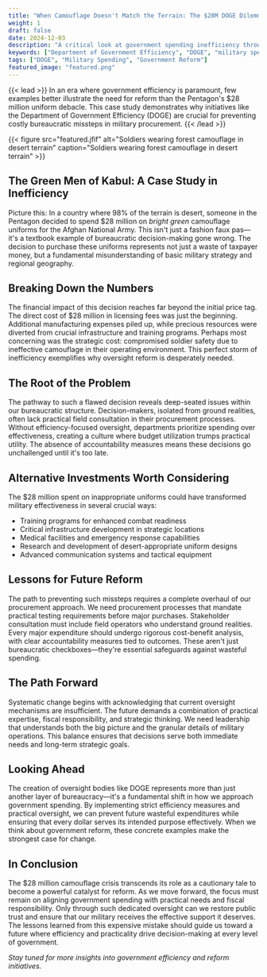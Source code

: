 ```yaml
---
title: "When Camouflage Doesn't Match the Terrain: The $28M DOGE Dilemma"
weight: 1
draft: false
date: 2024-12-03
description: "A critical look at government spending inefficiency through the lens of a $28 million uniform mishap, highlighting the need for the Department of Government Efficiency (DOGE) in military procurement."
keywords: ["Department of Government Efficiency", "DOGE", "military spending", "government waste", "procurement reform", "military uniforms", "Afghanistan"]
tags: ["DOGE", "Military Spending", "Government Reform"]
featured_image: "featured.png"
---
```


{{< lead >}}
In an era where government efficiency is paramount, few examples better illustrate the need for reform than the Pentagon's $28 million uniform debacle. This case study demonstrates why initiatives like the Department of Government Efficiency (DOGE) are crucial for preventing costly bureaucratic missteps in military procurement.
{{< /lead >}}

{{< figure src="featured.jfif" alt="Soldiers wearing forest camouflage in desert terrain" caption="Soldiers wearing forest camouflage in desert terrain" >}}

## The Green Men of Kabul: A Case Study in Inefficiency

Picture this: In a country where 98% of the terrain is desert, someone in the Pentagon decided to spend $28 million on *bright green* camouflage uniforms for the Afghan National Army. This isn't just a fashion faux pas—it's a textbook example of bureaucratic decision-making gone wrong. The decision to purchase these uniforms represents not just a waste of taxpayer money, but a fundamental misunderstanding of basic military strategy and regional geography.

## Breaking Down the Numbers

The financial impact of this decision reaches far beyond the initial price tag. The direct cost of $28 million in licensing fees was just the beginning. Additional manufacturing expenses piled up, while precious resources were diverted from crucial infrastructure and training programs. Perhaps most concerning was the strategic cost: compromised soldier safety due to ineffective camouflage in their operating environment. This perfect storm of inefficiency exemplifies why oversight reform is desperately needed.

## The Root of the Problem

The pathway to such a flawed decision reveals deep-seated issues within our bureaucratic structure. Decision-makers, isolated from ground realities, often lack practical field consultation in their procurement processes. Without efficiency-focused oversight, departments prioritize spending over effectiveness, creating a culture where budget utilization trumps practical utility. The absence of accountability measures means these decisions go unchallenged until it's too late.

## Alternative Investments Worth Considering

The $28 million spent on inappropriate uniforms could have transformed military effectiveness in several crucial ways:

- Training programs for enhanced combat readiness
- Critical infrastructure development in strategic locations
- Medical facilities and emergency response capabilities
- Research and development of desert-appropriate uniform designs
- Advanced communication systems and tactical equipment

## Lessons for Future Reform

The path to preventing such missteps requires a complete overhaul of our procurement approach. We need procurement processes that mandate practical testing requirements before major purchases. Stakeholder consultation must include field operators who understand ground realities. Every major expenditure should undergo rigorous cost-benefit analysis, with clear accountability measures tied to outcomes. These aren't just bureaucratic checkboxes—they're essential safeguards against wasteful spending.

## The Path Forward

Systematic change begins with acknowledging that current oversight mechanisms are insufficient. The future demands a combination of practical expertise, fiscal responsibility, and strategic thinking. We need leadership that understands both the big picture and the granular details of military operations. This balance ensures that decisions serve both immediate needs and long-term strategic goals.

## Looking Ahead

The creation of oversight bodies like DOGE represents more than just another layer of bureaucracy—it's a fundamental shift in how we approach government spending. By implementing strict efficiency measures and practical oversight, we can prevent future wasteful expenditures while ensuring that every dollar serves its intended purpose effectively. When we think about government reform, these concrete examples make the strongest case for change.

## In Conclusion

The $28 million camouflage crisis transcends its role as a cautionary tale to become a powerful catalyst for reform. As we move forward, the focus must remain on aligning government spending with practical needs and fiscal responsibility. Only through such dedicated oversight can we restore public trust and ensure that our military receives the effective support it deserves. The lessons learned from this expensive mistake should guide us toward a future where efficiency and practicality drive decision-making at every level of government.

*Stay tuned for more insights into government efficiency and reform initiatives.*